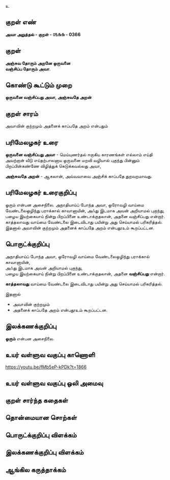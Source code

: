 உ

## குறள் எண் 

**அவா அறுத்தல் - குறள் - ௦௩௬௬ - 0366**  

## குறள் 

**அஞ்சுவ தோரும் அறனே ஒருவனை   
வஞ்சிப்ப தோரும் அவா**.

## கொண்டு கூட்டும் முறை

**ஒருவனை வஞ்சிப்பது அவா, அஞ்சுவதே அறன்**

## குறள் சாரம் 

அவாவின் குற்றமும் அதனைக் காப்பதே அறம் என்பதும்   

## பரிமேலழகர் உரை

**ஒருவனை வஞ்சிப்பது அவா** - மெய்யுணர்தல் ஈறாகிய காரணங்கள் எல்லாம் எய்தி அவற்றான் வீடு எய்தற்பாலனாய ஒருவனை மறவி வழியால் புகுந்து பின்னும் பிறப்பின்கண்ணே விழித்துக் கெடுக்கவல்லது அவா,  

**அஞ்சுவதே அறன்** - ஆகலான், அவ்வவாவை அஞ்சிக் காப்பதே துறவறமாவது.   

## பரிமேலழகர் உரைகுறிப்பு     

ஓரும் என்பன அசைநிலை. அநாதியாய்ப் போந்த அவா, ஒரோவழி வாய்மை வேண்டலைஒழிந்து பராக்கால் காவானாயின், அஃது இடமாக அவன் அறியாமல் புகுந்து, பழைய இயற்கையாய் நின்று பிறப்பினை உண்டாக்குதலான், அதனை வஞ்சிப்பது என்றார். காத்தலாவது வாய்மை வேண்டலை இடைவிடாது பயின்று அது செய்யாமல் பரிகரித்தல். இதனால் அவாவின் குற்றமும் அதனைக் காப்பதே அறம் என்பதூஉம் கூறப்பட்டன.

## பொருட்க்குறிப்பு 

அநாதியாய்ப் போந்த அவா, ஒரோவழி வாய்மை வேண்டலைஒழிந்து பராக்கால் காவானாயின்,  
அஃது இடமாக அவன் அறியாமல் புகுந்து,  
பழைய இயற்கையாய் நின்று பிறப்பினை உண்டாக்குதலான், அதனை **வஞ்சிப்பது** என்றார்.  

**காத்தலாவது** வாய்மை வேண்டலை இடைவிடாது பயின்று அது செய்யாமல் பரிகரித்தல்.  

இதனால்   
* அவாவின் குற்றமும்   
* அதனைக் காப்பதே அறம் என்பதூஉம் கூறப்பட்டன.  

## இலக்கணக்குறிப்பு  

**ஓரும்** என்பன அசைநிலை.    

## உயர் வள்ளுவ வகுப்பு காணொளி

https://youtu.be/fMb5eP-kPDk?t=1866

## உயர் வள்ளுவ வகுப்பு ஒலி அமைவு 

 
## குறள் சார்ந்த கதைகள் 


## தொன்மையான சொற்கள்


## பொருட்க்குறிப்பு விளக்கம்


## இலக்கணக்குறிப்பு விளக்கம்


## ஆங்கில கருத்தாக்கம் 



